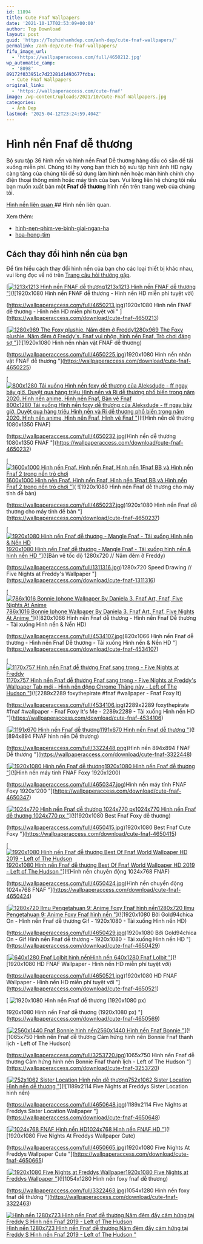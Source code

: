 ```yaml
---
id: 11894
title: Cute Fnaf Wallpapers
date: '2021-10-17T02:53:09+00:00'
author: Top Download
layout: post
guid: 'https://Tophinhanhdep.com/anh-dep/cute-fnaf-wallpapers/'
permalink: /anh-dep/cute-fnaf-wallpapers/
fifu_image_url:
  - 'https://wallpaperaccess.com/full/4650212.jpg'
wp_automatic_camp:
  - '8098'
89172f033951c7d23281d1493677fdba:
  - Cute Fnaf Wallpapers
original_link:
  - 'https://wallpaperaccess.com/cute-fnaf'
image: /wp-content/uploads/2021/10/Cute-Fnaf-Wallpapers.jpg
categories:
  - Ảnh Đẹp
lastmod: '2025-04-12T23:24:59.404Z'
---
```

# Hình nền Fnaf dễ thương

Bộ sưu tập 36 hình nền và hình nền Fnaf Dễ thương hàng đầu có sẵn để tải xuống miễn phí. Chúng tôi hy vọng bạn thích bộ sưu tập hình ảnh HD ngày càng tăng của chúng tôi để sử dụng làm hình nền hoặc màn hình chính cho điện thoại thông minh hoặc máy tính của bạn. Vui lòng liên hệ chúng tôi nếu bạn muốn xuất bản một **Fnaf dễ thương** hình nền trên trang web của chúng tôi.

[Hình nền liên quan ](#related) ## Hình nền liên quan.

   
 Xem thêm:

   
- [hinh-nen-phim-ve-binh-giai-ngan-ha](https://tophinhanhdep.com/hinh-nen-dep/hinh-nen-phim-ve-binh-giai-ngan-ha/)
- [hoa-hong-tim](https://tophinhanhdep.com/hoa-hong/hoa-hong-tim/)

## Cách thay đổi hình nền của bạn

Để tìm hiểu cách thay đổi hình nền của bạn cho các loại thiết bị khác nhau, vui lòng đọc về nó trên [Trang câu hỏi thường gặp](https://tophinhanhdep.com/faq/).

  
[[![1213x1213 Hình nền FNAF dễ thương](https://wallpaperaccess.com/full/4650212.jpg)1213x1213 Hình nền FNAF dễ thương "](https://wallpaperaccess.com/download/cute-fnaf-4650212)](![1920x1080 Hình nền FNAF dễ thương - Hình nền HD miễn phí tuyệt vời)

(https://wallpaperaccess.com/full/4650213.jpg)1920x1080 Hình nền FNAF dễ thương - Hình nền HD miễn phí tuyệt vời " ](https://wallpaperaccess.com/download/cute-fnaf-4650213)

[[![1280x969 The Foxy plushie.  Năm đêm ở Freddy](https://wallpaperaccess.com/full/3322427.jpg)1280x969 The Foxy plushie. Năm đêm ở Freddy's. Fnaf vui nhộn, hình nền Fnaf, Trò chơi đáng sợ "](https://wallpaperaccess.com/download/cute-fnaf-3322427)](![1920x1080 Hình nền nhân vật FNAF dễ thương)

(https://wallpaperaccess.com/full/4650225.jpg)1920x1080 Hình nền nhân vật FNAF dễ thương "](https://wallpaperaccess.com/download/cute-fnaf-4650225)

[[![800x1280 Tải xuống Hình nền foxy dễ thương của Aleksdude - ff ngay bây giờ.  Duyệt qua hàng triệu Hình nền và Ri dễ thương phổ biến trong năm 2020. Hình nền anime, Hình nền Fnaf, Bản vẽ Fnaf](https://wallpaperaccess.com/full/4650227.jpg)800x1280 Tải xuống Hình nền foxy dễ thương của Aleksdude - ff ngay bây giờ. Duyệt qua hàng triệu Hình nền và Ri dễ thương phổ biến trong năm 2020. Hình nền anime, Hình nền Fnaf, Hình vẽ Fnaf "](https://wallpaperaccess.com/download/cute-fnaf-4650227)](![Hình nền dễ thương 1080x1350 FNAF)

(https://wallpaperaccess.com/full/4650232.jpg)Hình nền dễ thương 1080x1350 FNAF "](https://wallpaperaccess.com/download/cute-fnaf-4650232)

[[![1600x1000 Hình nền Fnaf.  Hình nền Fnaf, Hình nền 1Fnaf BB và Hình nền Fnaf 2 trong nền trò chơi](https://wallpaperaccess.com/full/4650235.jpg)1600x1000 Hình nền Fnaf. Hình nền Fnaf, Hình nền 1Fnaf BB và Hình nền Fnaf 2 trong nền trò chơi "](https://wallpaperaccess.com/download/cute-fnaf-4650235)]( ![1920x1080 Hình nền Fnaf dễ thương cho máy tính để bàn)

(https://wallpaperaccess.com/full/4650237.jpg)1920x1080 Hình nền Fnaf dễ thương cho máy tính để bàn "](https://wallpaperaccess.com/download/cute-fnaf-4650237)

[[![1920x1080 Hình nền Fnaf dễ thương - Mangle Fnaf - Tải xuống Hình nền & Nền HD](https://wallpaperaccess.com/full/4566527.png)1920x1080 Hình nền Fnaf dễ thương - Mangle Fnaf - Tải xuống hình nền &amp; hình nền HD "](https://wallpaperaccess.com/download/cute-fnaf-4566527)](![Bản vẽ tốc độ 1280x720 // Năm đêm ở Freddy)

(https://wallpaperaccess.com/full/1311316.jpg)1280x720 Speed ​​Drawing // Five Nights at Freddy's Wallpaper "](https://wallpaperaccess.com/download/cute-fnaf-1311316)

[[![786x1016 Bonnie Iphone Wallpaper By Daniela 3. Fnaf Art, Fnaf, Five Nights At Anime](https://wallpaperaccess.com/full/3010211.png)786x1016 Bonnie Iphone Wallpaper By Daniela 3. Fnaf Art, Fnaf, Five Nights At Anime "](https://wallpaperaccess.com/download/cute-fnaf-3010211)](![820x1066 Hình nền Fnaf dễ thương - Hình nền Fnaf Dễ thương - Tải xuống Hình nền & Nền HD)

(https://wallpaperaccess.com/full/4534107.jpg)820x1066 Hình nền Fnaf dễ thương - Hình nền Fnaf Dễ thương - Tải xuống Hình nền &amp; Nền HD "](https://wallpaperaccess.com/download/cute-fnaf-4534107)

[[![1170x757 Hình nền Fnaf dễ thương Fnaf sang trọng - Five Nights at Freddy](https://wallpaperaccess.com/full/4650314.jpg)1170x757 Hình nền Fnaf dễ thương Fnaf sang trọng - Five Nights at Freddy's Wallpaper Tab mới - Hình nền động Chrome Tháng này - Left of The Hudson "](https://wallpaperaccess.com/download/cute-fnaf-4650314)](![2289x2289 foxythepirate #fnaf #wallpaper - Fnaf Foxy It)

(https://wallpaperaccess.com/full/4534106.jpg)2289x2289 foxythepirate #fnaf #wallpaper - Fnaf Foxy It's Me - 2289x2289 - Tải xuống Hình nền HD "](https://wallpaperaccess.com/download/cute-fnaf-4534106)

[[![1191x670 Hình nền Fnaf dễ thương](https://wallpaperaccess.com/full/2228048.jpg)1191x670 Hình nền Fnaf dễ thương "](https://wallpaperaccess.com/download/cute-fnaf-2228048)](![894x894 FNAF hình nền Dễ thương)

(https://wallpaperaccess.com/full/3322448.png)Hình nền 894x894 FNAF Dễ thương "](https://wallpaperaccess.com/download/cute-fnaf-3322448)

[[![1920x1080 Hình nền Fnaf dễ thương](https://wallpaperaccess.com/full/4650325.jpg)1920x1080 Hình nền Fnaf dễ thương "](https://wallpaperaccess.com/download/cute-fnaf-4650325)](![Hình nền máy tính FNAF Foxy 1920x1200)

(https://wallpaperaccess.com/full/4650347.jpg)Hình nền máy tính FNAF Foxy 1920x1200 "](https://wallpaperaccess.com/download/cute-fnaf-4650347)

[[![1024x770 Hình nền Fnaf dễ thương 1024x770 px](https://wallpaperaccess.com/full/4650349.png)1024x770 Hình nền Fnaf dễ thương 1024x770 px "](https://wallpaperaccess.com/download/cute-fnaf-4650349)](![1920x1080 Best Fnaf Foxy dễ thương)

(https://wallpaperaccess.com/full/4650415.jpg)1920x1080 Best Fnaf Cute Foxy "](https://wallpaperaccess.com/download/cute-fnaf-4650415)

[[![1920x1080 Hình nền Fnaf dễ thương Best Of Fnaf World Wallpaper HD 2019 - Left of The Hudson](https://wallpaperaccess.com/full/4650422.jpg)1920x1080 Hình nền Fnaf dễ thương Best Of Fnaf World Wallpaper HD 2019 - Left of The Hudson "](https://wallpaperaccess.com/download/cute-fnaf-4650422)](![Hình nền chuyển động 1024x768 FNAF)

(https://wallpaperaccess.com/full/4650424.jpg)Hình nền chuyển động 1024x768 FNAF "](https://wallpaperaccess.com/download/cute-fnaf-4650424)

[[![1280x720 Ilmu Pengetahuan 9: Anime Foxy Fnaf hình nền](https://wallpaperaccess.com/full/4650425.jpg)1280x720 Ilmu Pengetahuan 9: Anime Foxy Fnaf hình nền "](https://wallpaperaccess.com/download/cute-fnaf-4650425)](![1920x1080 Bởi Gold94chica On - Hình nền Fnaf dễ thương Gif - 1920x1080 - Tải xuống Hình nền HD)

(https://wallpaperaccess.com/full/4650429.jpg)1920x1080 Bởi Gold94chica On - Gif Hình nền Fnaf dễ thương - 1920x1080 - Tải xuống Hình nền HD "](https://wallpaperaccess.com/download/cute-fnaf-4650429)

[[![640x1280 Fnaf Lolbit hình nền](https://wallpaperaccess.com/full/3469953.jpg)Hình nền 640x1280 Fnaf Lolbit "](https://wallpaperaccess.com/download/cute-fnaf-3469953)](![1920x1080 HD FNAF Wallpaper - Hình nền HD miễn phí tuyệt vời)

(https://wallpaperaccess.com/full/4650521.jpg)1920x1080 HD FNAF Wallpaper - Hình nền HD miễn phí tuyệt vời "](https://wallpaperaccess.com/download/cute-fnaf-4650521)

[ ![1920x1080 Hình nền Fnaf dễ thương (1920x1080 px)](https://wallpaperaccess.com/full/4650569.jpg)

1920x1080 Hình nền Fnaf dễ thương (1920x1080 px) "](https://wallpaperaccess.com/download/cute-fnaf-4650569)

[[![2560x1440 Fnaf Bonnie hình nền](https://wallpaperaccess.com/full/3010156.jpg)2560x1440 Hình nền Fnaf Bonnie "](https://wallpaperaccess.com/download/cute-fnaf-3010156)](![1065x750 Hình nền Fnaf dễ thương Cảm hứng hình nền Bonnie Fnaf thanh lịch - Left of The Hudson)

(https://wallpaperaccess.com/full/3253720.jpg)1065x750 Hình nền Fnaf dễ thương Cảm hứng hình nền Bonnie Fnaf thanh lịch - Left of The Hudson "](https://wallpaperaccess.com/download/cute-fnaf-3253720)

[[![752x1062 Sister Location Hình nền dễ thương](https://wallpaperaccess.com/full/4650645.jpg)752x1062 Sister Location Hình nền dễ thương "](https://wallpaperaccess.com/download/cute-fnaf-4650645)](![1189x2114 Five Nights at Freddys Sister Location hình nền)

(https://wallpaperaccess.com/full/4650648.jpg)1189x2114 Five Nights at Freddys Sister Location Wallpaper "](https://wallpaperaccess.com/download/cute-fnaf-4650648)

[[![1024x768 FNAF Hình nền HD](https://wallpaperaccess.com/full/4650663.png)1024x768 Hình nền FNAF HD "](https://wallpaperaccess.com/download/cute-fnaf-4650663)](![1920x1080 Five Nights At Freddys Wallpaper Cute)

(https://wallpaperaccess.com/full/4650665.jpg)1920x1080 Five Nights At Freddys Wallpaper Cute "](https://wallpaperaccess.com/download/cute-fnaf-4650665)

[[![1920x1080 Five Nights at Freddys Wallpaper](https://wallpaperaccess.com/full/4650696.jpg)1920x1080 Five Nights at Freddys Wallpaper "](https://wallpaperaccess.com/download/cute-fnaf-4650696)](![1054x1280 Hình nền foxy fnaf dễ thương)

(https://wallpaperaccess.com/full/3322463.jpg)1054x1280 Hình nền foxy fnaf dễ thương "](https://wallpaperaccess.com/download/cute-fnaf-3322463)

[![Hình nền 1280x723 Hình nền Fnaf dễ thương Năm đêm đầy cảm hứng tại Freddy S Hình nền Fnaf 2019 - Left of The Hudson](https://wallpaperaccess.com/full/4650843.jpg)Hình nền 1280x723 Hình nền Fnaf dễ thương Năm đêm đầy cảm hứng tại Freddy S Hình nền Fnaf 2019 - Left of The Hudson "](https://wallpaperaccess.com/download/cute-fnaf-4650843)
